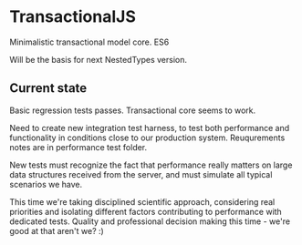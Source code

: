 # TransactionalJS

Minimalistic transactional model core. ES6

Will be the basis for next NestedTypes version.

## Current state

Basic regression tests passes. Transactional core seems to work.

Need to create new integration test harness, to test both performance and functionality
in conditions close to our production system. Reuqurements notes are in performance test folder.

New tests must recognize the fact that performance really matters on large data structures received
from the server, and must simulate all typical scenarios we have.

This time we're taking disciplined scientific approach, considering real priorities and isolating 
different factors contributing to performance with dedicated tests. 
Quality and professional decision making this time - we're good at that aren't we? :)   
